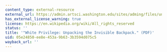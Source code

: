 ```yaml
---
content_type: external-resource
external_url: https://admin.artsci.washington.edu/sites/adming/files/unpacking-invisible-knapsack.pdf
has_external_license_warning: true
license: https://en.wikipedia.org/wiki/All_rights_reserved
status: ''
title: '"White Privilege: Unpacking the Invisible Backpack." (PDF)'
uid: 05e24850-ee8e-453a-9b63-3b3594d075c5
wayback_url: ''
---
```

